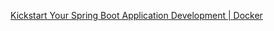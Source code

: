 [Kickstart Your Spring Boot Application Development | Docker](https://www.docker.com/blog/kickstart-your-spring-boot-application-development/)
